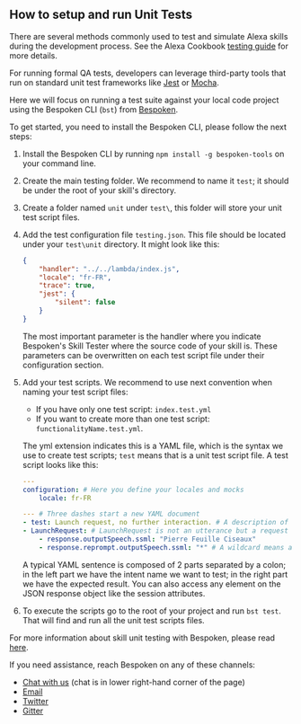 ## **How to setup and run Unit Tests**

There are several methods commonly used to test and simulate Alexa skills during the development process.
See the Alexa Cookbook [testing guide](https://github.com/alexa/alexa-cookbook/tree/master/guides/testing) for more details.

For running formal QA tests, developers can leverage third-party tools that run on standard unit test frameworks like [Jest](https://jestjs.io/) or [Mocha](https://mochajs.org/).

Here we will focus on running a test suite against your local code project using the Bespoken CLI (`bst`) from [Bespoken](https://bespoken.io).

To get started, you need to install the Bespoken CLI, please follow the next steps:
1. Install the Bespoken CLI by running `npm install -g bespoken-tools` on your command line.
2. Create the main testing folder. We recommend to name it `test`; it should be under the root of your skill's directory.
3. Create a folder named `unit` under `test\`, this folder will store your unit test script files.
4. Add the test configuration file `testing.json`. This file should be located under your `test\unit` directory. It might look like this:
    ```JSON
    {
        "handler": "../../lambda/index.js",
        "locale": "fr-FR",
        "trace": true,
        "jest": {
            "silent": false
        }
    }
    ```
    The most important parameter is the handler where you indicate Bespoken's Skill Tester where the source code of your skill is. These parameters can be overwritten on each test script file under their configuration section.
5. Add your test scripts. We recommend to use next convention when naming your test script files:
     * If you have only one test script: `index.test.yml`
     * If you want to create more than one test script: `functionalityName.test.yml`.

     The yml extension indicates this is a YAML file, which is the syntax we use to create test scripts; `test` means that is a unit test script file. A test script looks like this:
    ```YAML
    ---
    configuration: # Here you define your locales and mocks
        locale: fr-FR

    --- # Three dashes start a new YAML document
    - test: Launch request, no further interaction. # A description of this test sequence
    - LaunchRequest: # LaunchRequest is not an utterance but a request type
        - response.outputSpeech.ssml: "Pierre Feuille Ciseaux"
        - response.reprompt.outputSpeech.ssml: "*" # A wildcard means any text will match
    ```
    A typical YAML sentence is composed of 2 parts separated by a colon; in the left part we have the intent name we want to test; in the right part we have the expected result. You can also access any element on the JSON response object like the session attributes.
6. To execute the scripts go to the root of your project and run `bst test`. That will find and run all the unit test scripts files.

For more information about skill unit testing with Bespoken, please read [here](https://read.bespoken.io/unit-testing/getting-started/).

If you need assistance, reach Bespoken on any of these channels:
* [Chat with us](https://bespoken.io/testing) (chat is in lower right-hand corner of the page)
* [Email](mailto:support@bespoken.io)
* [Twitter](https://twitter.com/bespokenio)
* [Gitter](https://gitter.im/bespoken)

